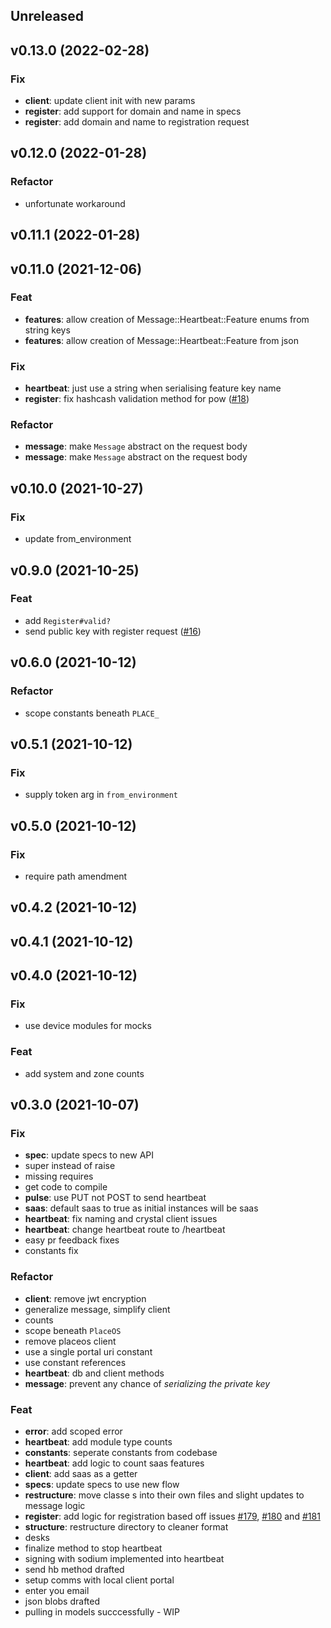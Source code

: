 ## Unreleased

## v0.13.0 (2022-02-28)

### Fix

- **client**: update client init with new params
- **register**: add support for domain and name in specs
- **register**: add domain and name to registration request

## v0.12.0 (2022-01-28)

### Refactor

- unfortunate workaround

## v0.11.1 (2022-01-28)

## v0.11.0 (2021-12-06)

### Feat

- **features**: allow creation of Message::Heartbeat::Feature enums from string keys
- **features**: allow creation of Message::Heartbeat::Feature from json

### Fix

- **heartbeat**: just use a string when serialising feature key name
- **register**: fix hashcash validation method for pow ([#18](https://github.com/PlaceOS/pulse/pull/18))

### Refactor

- **message**: make `Message` abstract on the request body
- **message**: make `Message` abstract on the request body

## v0.10.0 (2021-10-27)

### Fix

- update from_environment

## v0.9.0 (2021-10-25)

### Feat

- add `Register#valid?`
- send public key with register request ([#16](https://github.com/PlaceOS/pulse/pull/16))

## v0.6.0 (2021-10-12)

### Refactor

- scope constants beneath `PLACE_`

## v0.5.1 (2021-10-12)

### Fix

- supply token arg in `from_environment`

## v0.5.0 (2021-10-12)

### Fix

- require path amendment

## v0.4.2 (2021-10-12)

## v0.4.1 (2021-10-12)

## v0.4.0 (2021-10-12)

### Fix

- use device modules for mocks

### Feat

- add system and zone counts

## v0.3.0 (2021-10-07)

### Fix

- **spec**: update specs to new API
- super instead of raise
- missing requires
- get code to compile
- **pulse**: use PUT not POST to send heartbeat
- **saas**: default saas to true as initial instances will be saas
- **heartbeat**: fix naming and crystal client issues
- **heartbeat**: change heartbeat route to /heartbeat
- easy pr feedback fixes
- constants fix

### Refactor

- **client**: remove jwt encryption
- generalize message, simplify client
- counts
- scope beneath `PlaceOS`
- remove placeos client
- use a single portal uri constant
- use constant references
- **heartbeat**: db and client methods
- **message**: prevent any chance of _serializing the private key_

### Feat

- **error**: add scoped error
- **heartbeat**: add module type counts
- **constants**: seperate constants from codebase
- **heartbeat**: add logic to count saas features
- **client**: add saas as a getter
- **specs**: update specs to use new flow
- **restructure**: move classe s into their own files and slight updates to message logic
- **register**: add logic for registration based off issues [#179](https://github.com/PlaceOS/pulse/pull/179), [#180](https://github.com/PlaceOS/pulse/pull/180) and [#181](https://github.com/PlaceOS/pulse/pull/181)
- **structure**: restructure directory to cleaner format
- desks
- finalize method to stop heartbeat
- signing with sodium implemented into heartbeat
- send hb method drafted
- setup comms with local client portal
- enter you email
- json blobs drafted
- pulling in models succcessfully - WIP
